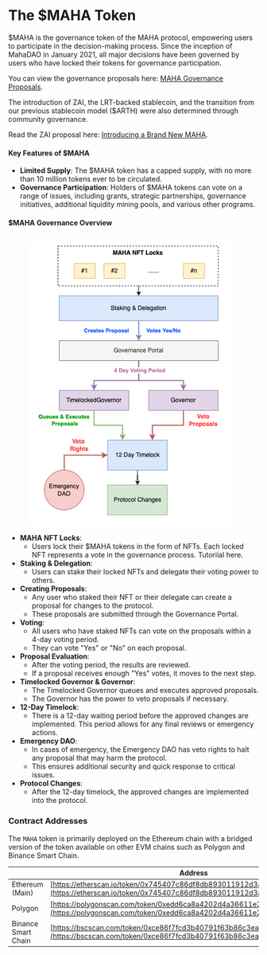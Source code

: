 # The $MAHA Token

$MAHA is the governance token of the MAHA protocol, empowering users to participate in the decision-making process. Since the inception of MahaDAO in January 2021, all major decisions have been governed by users who have locked their tokens for governance participation.

You can view the governance proposals here: [MAHA Governance Proposals](https://discuss.mahadao.com/c/governance/10).

The introduction of ZAI, the LRT-backed stablecoin, and the transition from our previous stablecoin model ($ARTH) were also determined through community governance.

Read the ZAI proposal here: [Introducing a Brand New MAHA](https://discuss.mahadao.com/t/introducing-a-brand-new-maha/744).

#### Key Features of $MAHA

* **Limited Supply**: The $MAHA token has a capped supply, with no more than 10 million tokens ever to be circulated.
* **Governance Participation**: Holders of $MAHA tokens can vote on a range of issues, including grants, strategic partnerships, governance initiatives, additional liquidity mining pools, and various other programs.

#### $MAHA Governance Overview

<figure><img src="../.gitbook/assets/Governance Overview.png" alt=""><figcaption></figcaption></figure>

* **MAHA NFT Locks**:
  * Users lock their $MAHA tokens in the form of NFTs. Each locked NFT represents a vote in the governance process. Tutoriial here.
* **Staking & Delegation**:
  * Users can stake their locked NFTs and delegate their voting power to others.
* **Creating Proposals**:
  * Any user who staked their NFT or their delegate can create a proposal for changes to the protocol.
  * These proposals are submitted through the Governance Portal.
* **Voting**:
  * All users who have staked NFTs can vote on the proposals within a 4-day voting period.
  * They can vote "Yes" or "No" on each proposal.
* **Proposal Evaluation**:
  * After the voting period, the results are reviewed.
  * If a proposal receives enough "Yes" votes, it moves to the next step.
* **Timelocked Governor & Governor**:
  * The Timelocked Governor queues and executes approved proposals.
  * The Governor has the power to veto proposals if necessary.
* **12-Day Timelock**:
  * There is a 12-day waiting period before the approved changes are implemented. This period allows for any final reviews or emergency actions.
* **Emergency DAO**:
  * In cases of emergency, the Emergency DAO has veto rights to halt any proposal that may harm the protocol.
  * This ensures additional security and quick response to critical issues.
* **Protocol Changes**:
  * After the 12-day timelock, the approved changes are implemented into the protocol.

### **Contract Addresses**

The `MAHA` token is primarily deployed on the Ethereum chain with a bridged version of the token available on other EVM chains such as Polygon and Binance Smart Chain.

|                     | Address                                                                                                                                              |
| ------------------- | ---------------------------------------------------------------------------------------------------------------------------------------------------- |
| Ethereum (Main)     | [https://etherscan.io/token/0x745407c86df8db893011912d3ab28e68b62e49b0](https://etherscan.io/token/0x745407c86df8db893011912d3ab28e68b62e49b0)       |
| Polygon             | [https://polygonscan.com/token/0xedd6ca8a4202d4a36611e2fff109648c4863ae19](https://polygonscan.com/token/0xedd6ca8a4202d4a36611e2fff109648c4863ae19) |
| Binance Smart Chain | [https://bscscan.com/token/0xce86f7fcd3b40791f63b86c3ea3b8b355ce2685b](https://bscscan.com/token/0xce86f7fcd3b40791f63b86c3ea3b8b355ce2685b)         |
